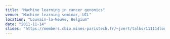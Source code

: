 ```yaml
---
title: "Machine learning in cancer genomics"
venue: "Machine learning seminar, UCL"
location: "Louvain-la-Neuve, Belgium"
date: "2011-11-14"
slides: "https://members.cbio.mines-paristech.fr/~jvert/talks/111114louvain/louvain.pdf"
---
```

